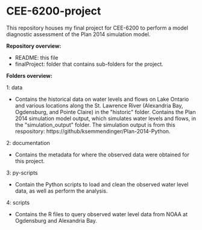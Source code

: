 # CEE-6200-project
This repository houses my final project for CEE-6200 to perform a model diagnostic assessment of the Plan 2014 simulation model. 

**Repository overview:**

* README: this file
* finalProject: folder that contains sub-folders for the project. 

**Folders overview:**

1: data

* Contains the historical data on water levels and flows on Lake Ontario and various locations along the St. Lawrence River (Alexandria Bay, Ogdensburg, and Pointe Claire) in the "historic" folder. Contains the Plan 2014 simulation model output, which simulates water levels and flows, in the "simulation_output" folder. The simulation output is from this respository: https://github/ksemmendinger/Plan-2014-Python. 

2: documentation

* Contains the metadata for where the observed data were obtained for this project. 

3: py-scripts

* Contain the Python scripts to load and clean the observed water level data, as well as perform the analysis. 

4: scripts

* Contains the R files to query observed water level data from NOAA at Ogdensburg and Alexandria Bay.
